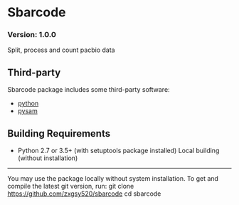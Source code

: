 Sbarcode
==============
### Version: 1.0.0
Split, process and count pacbio data

Third-party
-----------
Sbarcode package includes some third-party software:
* [python](https://www.python.org/)
* [pysam](https://pypi.org/project/pysam/)

Building Requirements
---------------------
* Python 2.7 or 3.5+ (with setuptools package installed)
Local building (without installation)
-------------------------------------

You may use the package locally without system installation.
To get and compile the latest git version, run:
    git clone https://github.com/zxgsy520/sbarcode
    cd sbarcode
